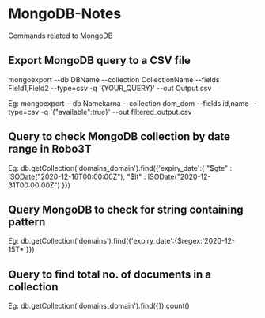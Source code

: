 # MongoDB-Notes
Commands related to MongoDB

## Export MongoDB query to a CSV file
mongoexport --db DBName --collection CollectionName --fields Field1,Field2 --type=csv -q '{YOUR_QUERY}' --out Output.csv

Eg: mongoexport --db Namekarna --collection dom_dom --fields id,name --type=csv -q '{"available":true}'  --out filtered_output.csv

## Query to check MongoDB collection by date range in Robo3T
Eg: db.getCollection('domains_domain').find({'expiry_date':{ "$gte" : ISODate("2020-12-16T00:00:00Z"), "$lt" : ISODate("2020-12-31T00:00:00Z") }})

## Query MongoDB to check for string containing pattern
Eg: db.getCollection('domains').find({'expiry_date':{$regex:'2020-12-15T*'}})

## Query to find total no. of documents in a collection
Eg: db.getCollection('domains_domain').find({}).count()
